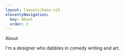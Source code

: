```yaml
---
layout: layouts/base.njk
eleventyNavigation:
  key: About
  order: 3
---
```

About

I'm a designer who dabbles in comedy writing and art. 
